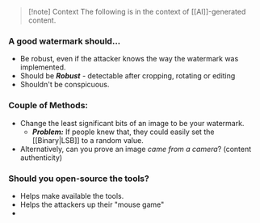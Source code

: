 > [!note] Context
> The following is in the context of [[AI]]-generated content.

### A good watermark should...
- Be robust, even if the attacker knows the way the watermark was implemented. 
- Should be ***Robust*** - detectable after cropping, rotating or editing
- Shouldn't be conspicuous.
### Couple of Methods:
- Change the least significant bits of an image to be your watermark. 
	- ***Problem:*** If people knew that, they could easily set the [[Binary|LSB]] to a random value. 
- Alternatively, can you prove an image *came from a camera*? (content authenticity)


### Should you open-source the tools?
- Helps make available the tools. 
- Helps the attackers up their "mouse game"
- 